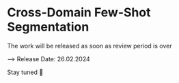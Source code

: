 # Cross-Domain Few-Shot Segmentation

The work will be released as soon as review period is over

--> Release Date: 26.02.2024

Stay tuned :star2:
